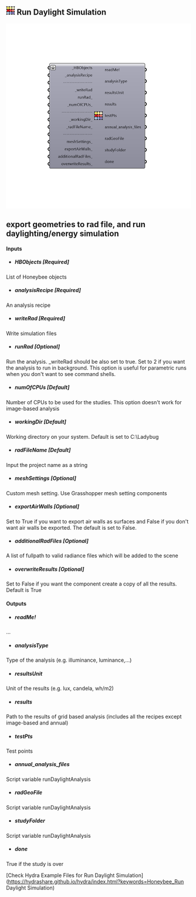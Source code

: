 ## ![](../../images/icons/Run_Daylight_Simulation.png) Run Daylight Simulation

![](../../images/components/Run_Daylight_Simulation.png)

export geometries to rad file, and run daylighting/energy simulation
 -
 

#### Inputs
* ##### HBObjects [Required]
List of Honeybee objects
* ##### analysisRecipe [Required]
An analysis recipe
* ##### writeRad [Required]
Write simulation files
* ##### runRad [Optional]
Run the analysis. _writeRad should be also set to true. Set to 2 if you want the analysis to run in background. This option is useful for parametric runs when you don't want to see command shells.
* ##### numOfCPUs [Default]
Number of CPUs to be used for the studies. This option doesn't work for image-based analysis
* ##### workingDir [Default]
Working directory on your system. Default is set to C:\Ladybug
* ##### radFileName [Default]
Input the project name as a string
* ##### meshSettings [Optional]
Custom mesh setting. Use Grasshopper mesh setting components
* ##### exportAirWalls [Optional]
Set to True if you want to export air walls as surfaces and False if you don't want air walls be exported.  The default is set to False.
* ##### additionalRadFiles [Optional]
A list of fullpath to valid radiance files which will be added to the scene
* ##### overwriteResults [Optional]
Set to False if you want the component create a copy of all the results. Default is True

#### Outputs
* ##### readMe!
...
* ##### analysisType
Type of the analysis (e.g. illuminance, luminance,...)
* ##### resultsUnit
Unit of the results (e.g. lux, candela, wh/m2)
* ##### results
Path to the results of grid based analysis (includes all the recipes except image-based and annual)
* ##### testPts
Test points
* ##### annual_analysis_files
Script variable runDaylightAnalysis
* ##### radGeoFile
Script variable runDaylightAnalysis
* ##### studyFolder
Script variable runDaylightAnalysis
* ##### done
True if the study is over


[Check Hydra Example Files for Run Daylight Simulation](https://hydrashare.github.io/hydra/index.html?keywords=Honeybee_Run Daylight Simulation)